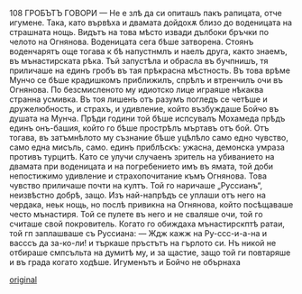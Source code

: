 ﻿108	ГРОБЪТЪ ГОВОРИ
— Не е злѣ да си опиташъ пакъ рапицата, отче игумене.
Така, като вървѣха и двамата дойдохѫ близо до воденицата на страшната нощь. Видътъ на това мѣсто извади дълбоки бръчки по челото на Огнянова.
Воденицата сега бѣше затворена. Стоянъ воденчарятъ още тогава к бѣ напустнмлъ и наелъ друга, както знаемъ, въ мънастирската рѣка.
Тъй запустѣла и обрасла въ бучпнишъ, тя приличаше на единъ гробъ въ тая прѣкрасна мѣстность.
Въ това врѣме Мунчо се бѣше крадишкомъ приближилъ, спрѣлъ и втренчилъ очи въ Огнянова. По безсмисленото му идиотско лице играяше нѣкаква странна усмивка. Въ тоя лишенъ отъ разумъ погледъ се четѣше и дружелюбность, и страхъ, и удивление, който възбуждаше Бойчо въ душата на Мунча. Прѣди години той бѣше испсувалъ Мохамеда прѣдъ единъ онъ-башия, който го бѣше прострѣлъ мъртавъ отъ бой. Отъ тогава, въ затъмнѣлото му съзнание бѣше уцѣлѣло само едно чувство, само една мисъль, само. единъ приблѣскъ: ужасна, демонска умраза противъ турцитѣ. Като се улучи случаенъ зритель на убиванието на двамата при воденицата и на погребението имъ въ ямата, той доби непостижимо удивление и страхопочитание къмъ Огнянова. Това чувство приличаше почти на култъ. Той го наричаше „Руссианъ“, неизвѣстно добрѣ, защо. Изъ най-напрѣдъ се уплаши отъ него на чердака, неьк нощь, но послѣ привикна на Огнянова, който посѣщаваше често мънастиря. Той се пулете въ него и не сваляше очи, той го считаше свой покровитель. Когато го обиждаха мънастирскптѣ ратаи, той гп заплашваше съ Руссиана: — Ждж кажж на Ру-ссс-и-а-на и васссъ да за-ко-ли! и търкаше пръстътъ на гърлото си. Нъ никой не отбираше смпсъльта на думитѣ му, и за щастие, защо той ги повтаряше и въ града когато ходѣше. Игуменътъ и Бойчо не обърнаха

[original](images/125.jpg)